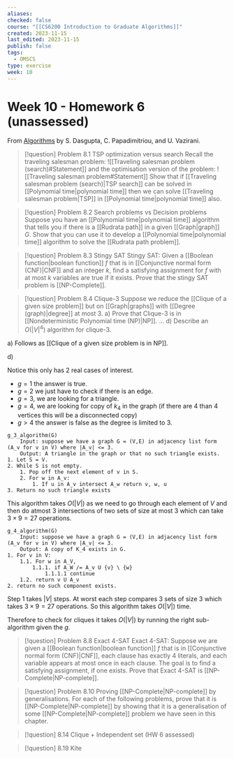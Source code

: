 ```yaml
---
aliases: 
checked: false
course: "[[CS6200 Introduction to Graduate Algorithms]]"
created: 2023-11-15
last_edited: 2023-11-15
publish: false
tags:
  - OMSCS
type: exercise
week: 10
---
```

# Week 10 - Homework 6 (unassessed)

From [Algorithms](http://algorithmics.lsi.upc.edu/docs/Dasgupta-Papadimitriou-Vazirani.pdf) by S. Dasgupta, C. Papadimitriou, and U. Vazirani.

> [!question] Problem 8.1 TSP optimization versus search
> Recall the traveling salesman problem:
> ![[Traveling salesman problem (search)#Statement]]
> and the optimisation version of the problem:
> ![[Traveling salesman problem#Statement]]
> Show that if [[Traveling salesman problem (search)|TSP search]] can be solved in [[Polynomial time|polynomial time]] then we can solve [[Traveling salesman problem|TSP]] in [[Polynomial time|polynomial time]] also.



>[!question] Problem 8.2 Search problems vs Decision problems
>Suppose you have an [[Polynomial time|polynomial time]] algorithm that tells you if there is a [[Rudrata path]] in a given [[Graph|graph]] $G$. Show that you can use it to develop a [[Polynomial time|polynomial time]] algorithm to solve the [[Rudrata path problem]].



>[!question] Problem 8.3 Stingy SAT
>Stingy SAT: Given a [[Boolean function|boolean function]] $f$ that is in [[Conjunctive normal form (CNF)|CNF]] and an integer $k$, find a satisfying assignment for $f$ with at most $k$ variables are true if it exists. 
>Prove that the stingy SAT problem is [[NP-Complete]].



>[!question] Problem 8.4 Clique-3
>Suppose we reduce the [[Clique of a given size problem]] but on [[Graph|graphs]] with [[Degree (graph)|degree]] at most 3.
>a) Prove that Clique-3 is in [[Nondeterministic Polynomial time (NP)|NP]].
>...
>d) Describe an $O(\vert V \vert^4)$ algorithm for clique-3.

a) Follows as [[Clique of a given size problem is in NP]].

d)

Notice this only has 2 real cases of interest.
- $g = 1$ the answer is true.
- $g = 2$ we just have to check if there is an edge.
- $g = 3$, we are looking for a triangle.
- $g = 4$, we are looking for copy of $k_4$ in the graph (if there are 4 than 4 vertices this will be a disconnected copy)
- $g > 4$ the answer is false as the degree is limited to 3.

```
g_3_algorithm(G)
	Input: suppose we have a graph G = (V,E) in adjacency list form (A_v for v in V) where |A_v| <= 3.
	Output: A triangle in the graph or that no such triangle exists.
1. Let S = V.
2. While S is not empty.
	1. Pop off the next element of v in S.
	2. For w in A_v:
		1. If u in A_v intersect A_w return v, w, u
3. Return no such triangle exists
```

This algorithm takes $O(\vert V \vert)$ as we need to go through each element of $V$ and then do atmost 3 intersections of two sets of size at most 3 which can take $3 \times 9 = 27$ operations. 

```
g_4_algorithm(G)
	Input: suppose we have a graph G = (V,E) in adjacency list form (A_v for v in V) where |A_v| <= 3.
	Output: A copy of K_4 exists in G.
1. For v in V:
	1.1. For w in A_V,
		1.1.1. if A_W /= A_v U {v} \ {w}
			1.1.1.1 continue
	1.2. return v U A_v
2. return no such component exists.
```

Step 1 takes $\vert V \vert$ steps. At worst each step compares 3 sets of size 3 which takes $3 \times 9 = 27$ operations. So this algorithm takes $O(\vert V \vert)$ time.

Therefore to check for cliques it takes $O(\vert V \vert)$ by running the right sub-algorithm given the $g$. 

>[!question] Problem 8.8 Exact 4-SAT
>Exact 4-SAT: Suppose we are given a [[Boolean function|boolean function]] $f$ that is in [[Conjunctive normal form (CNF)|CNF]], each clause has exactly 4 literals, and each variable appears at most once in each clause. The goal is to find a satisfying assignment, if one exists.
>Prove that Exact 4-SAT is [[NP-Complete|NP-complete]]. 



>[!question] Problem 8.10
>Proving [[NP-Complete|NP-complete]] by generalisations. For each of the following problems, prove that it is [[NP-Complete|NP-complete]] by showing that it is a generalisation of some [[NP-Complete|NP-complete]] problem we have seen in this chapter.



>[!question] 8.14 Clique + Independent set (HW 6 assessed)

>[!question] 8.19 Kite

